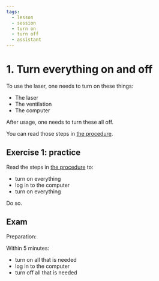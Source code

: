 ```yaml
---
tags:
  - lesson
  - session
  - turn on
  - turn off
  - assistant
---
```


# 1. Turn everything on and off

To use the laser, one needs to turn on these things:

- The laser
- The ventilation
- The computer

After usage, one needs to turn these all off.

You can read those steps in [the procedure](../steps/README.md).

## Exercise 1: practice

Read the steps in [the procedure](../steps/README.md)
to:

- turn on everything
- log in to the computer
- turn on everything

Do so.

## Exam

Preparation:

Within 5 minutes:

- turn on all that is needed
- log in to the computer
- turn off all that is needed

